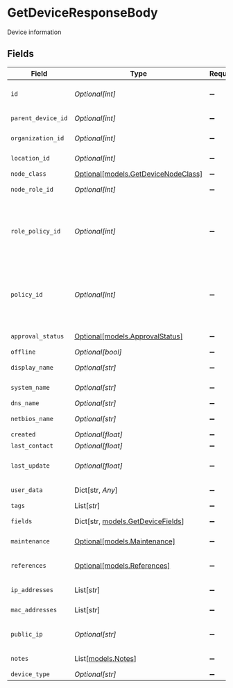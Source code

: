 # GetDeviceResponseBody

Device information


## Fields

| Field                                                                   | Type                                                                    | Required                                                                | Description                                                             |
| ----------------------------------------------------------------------- | ----------------------------------------------------------------------- | ----------------------------------------------------------------------- | ----------------------------------------------------------------------- |
| `id`                                                                    | *Optional[int]*                                                         | :heavy_minus_sign:                                                      | Node (Device) identifier                                                |
| `parent_device_id`                                                      | *Optional[int]*                                                         | :heavy_minus_sign:                                                      | Parent Node identifier                                                  |
| `organization_id`                                                       | *Optional[int]*                                                         | :heavy_minus_sign:                                                      | Organization identifier                                                 |
| `location_id`                                                           | *Optional[int]*                                                         | :heavy_minus_sign:                                                      | Location identifier                                                     |
| `node_class`                                                            | [Optional[models.GetDeviceNodeClass]](../models/getdevicenodeclass.md)  | :heavy_minus_sign:                                                      | Node Class                                                              |
| `node_role_id`                                                          | *Optional[int]*                                                         | :heavy_minus_sign:                                                      | Node Role identifier                                                    |
| `role_policy_id`                                                        | *Optional[int]*                                                         | :heavy_minus_sign:                                                      | Node Role policy ID based on organization and location Policy Mapping   |
| `policy_id`                                                             | *Optional[int]*                                                         | :heavy_minus_sign:                                                      | Assigned policy ID (overrides organization and location policy mapping) |
| `approval_status`                                                       | [Optional[models.ApprovalStatus]](../models/approvalstatus.md)          | :heavy_minus_sign:                                                      | Approval Status                                                         |
| `offline`                                                               | *Optional[bool]*                                                        | :heavy_minus_sign:                                                      | Is Offline?                                                             |
| `display_name`                                                          | *Optional[str]*                                                         | :heavy_minus_sign:                                                      | Display Name                                                            |
| `system_name`                                                           | *Optional[str]*                                                         | :heavy_minus_sign:                                                      | System Name                                                             |
| `dns_name`                                                              | *Optional[str]*                                                         | :heavy_minus_sign:                                                      | DNS Name                                                                |
| `netbios_name`                                                          | *Optional[str]*                                                         | :heavy_minus_sign:                                                      | NETBIOS Name                                                            |
| `created`                                                               | *Optional[float]*                                                       | :heavy_minus_sign:                                                      | Created                                                                 |
| `last_contact`                                                          | *Optional[float]*                                                       | :heavy_minus_sign:                                                      | Last Contact                                                            |
| `last_update`                                                           | *Optional[float]*                                                       | :heavy_minus_sign:                                                      | Last data submission timestamp                                          |
| `user_data`                                                             | Dict[str, *Any*]                                                        | :heavy_minus_sign:                                                      | Custom attributes                                                       |
| `tags`                                                                  | List[*str*]                                                             | :heavy_minus_sign:                                                      | Tags                                                                    |
| `fields`                                                                | Dict[str, [models.GetDeviceFields](../models/getdevicefields.md)]       | :heavy_minus_sign:                                                      | Custom Fields                                                           |
| `maintenance`                                                           | [Optional[models.Maintenance]](../models/maintenance.md)                | :heavy_minus_sign:                                                      | Maintenance mode status                                                 |
| `references`                                                            | [Optional[models.References]](../models/references.md)                  | :heavy_minus_sign:                                                      | Expanded entity references                                              |
| `ip_addresses`                                                          | List[*str*]                                                             | :heavy_minus_sign:                                                      | Device IP addresses                                                     |
| `mac_addresses`                                                         | List[*str*]                                                             | :heavy_minus_sign:                                                      | Device MAC addresses                                                    |
| `public_ip`                                                             | *Optional[str]*                                                         | :heavy_minus_sign:                                                      | Device Public IP Address                                                |
| `notes`                                                                 | List[[models.Notes](../models/notes.md)]                                | :heavy_minus_sign:                                                      | Device Notes                                                            |
| `device_type`                                                           | *Optional[str]*                                                         | :heavy_minus_sign:                                                      | N/A                                                                     |